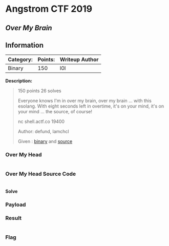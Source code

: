 # __Angstrom CTF 2019__ 
## _Over My Brain_

## Information
**Category:** | **Points:** | **Writeup Author**
--- | --- | ---
Binary | 150 | l0l

**Description:** 

> 150 points 26 solves
>
> Everyone knows I'm in over my brain, over my brain ... with this esolang. With eight seconds left in overtime, it's on your mind, it's on your mind ... the source, of course!
>
> nc shell.actf.co 19400
>
> Author: defund, lamchcl
>
> Given : [binary](./over_my_brain) and [source](./over_my_brain.c)

### Over My Head
```
```

### Over My Head Source Code
```c
```

#### Solve


### Payload


### Result
```
```

### Flag 
